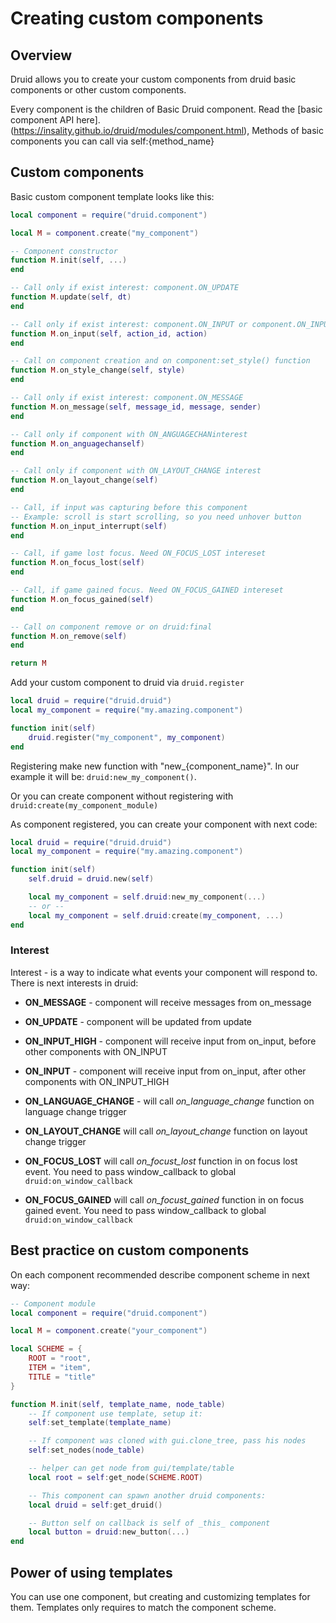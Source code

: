 # Creating custom components

## Overview

Druid allows you to create your custom components from druid basic components or other custom components.

Every component is the children of Basic Druid component. Read the [basic component API here].(https://insality.github.io/druid/modules/component.html), Methods of basic components you can call via self:{method_name}


## Custom components

Basic custom component template looks like this:
```lua
local component = require("druid.component")

local M = component.create("my_component")

-- Component constructor
function M.init(self, ...)
end

-- Call only if exist interest: component.ON_UPDATE
function M.update(self, dt)
end

-- Call only if exist interest: component.ON_INPUT or component.ON_INPUT_HIGH
function M.on_input(self, action_id, action)
end

-- Call on component creation and on component:set_style() function
function M.on_style_change(self, style)
end

-- Call only if exist interest: component.ON_MESSAGE
function M.on_message(self, message_id, message, sender)
end

-- Call only if component with ON_ANGUAGECHANinterest
function M.on_anguagechanself)
end

-- Call only if component with ON_LAYOUT_CHANGE interest
function M.on_layout_change(self)
end

-- Call, if input was capturing before this component
-- Example: scroll is start scrolling, so you need unhover button
function M.on_input_interrupt(self)
end

-- Call, if game lost focus. Need ON_FOCUS_LOST intereset
function M.on_focus_lost(self)
end

-- Call, if game gained focus. Need ON_FOCUS_GAINED intereset
function M.on_focus_gained(self)
end

-- Call on component remove or on druid:final
function M.on_remove(self)
end

return M
```


Add your custom component to druid via `druid.register`
```lua
local druid = require("druid.druid")
local my_component = require("my.amazing.component")

function init(self)
	druid.register("my_component", my_component)
end
```

Registering make new function with "new_{component_name}". In our example it will be: `druid:new_my_component()`.

Or you can create component without registering with `druid:create(my_component_module)`

As component registered, you can create your component with next code:
```lua
local druid = require("druid.druid")
local my_component = require("my.amazing.component")

function init(self)
	self.druid = druid.new(self)

	local my_component = self.druid:new_my_component(...)
	-- or --
	local my_component = self.druid:create(my_component, ...)
end
```

### Interest
Interest - is a way to indicate what events your component will respond to.
There is next interests in druid:
- **ON_MESSAGE** - component will receive messages from on_message

- **ON_UPDATE** - component will be updated from update

- **ON_INPUT_HIGH** - component will receive input from on_input, before other components with ON_INPUT

- **ON_INPUT** - component will receive input from on_input, after other components with ON_INPUT_HIGH

- **ON_LANGUAGE_CHANGE** - will call _on_language_change_ function on language change trigger

- **ON_LAYOUT_CHANGE** will call _on_layout_change_ function on layout change trigger

- **ON_FOCUS_LOST** will call _on_focust_lost_ function in on focus lost event. You need to pass window_callback to global `druid:on_window_callback`

- **ON_FOCUS_GAINED** will call _on_focust_gained_ function in on focus gained event. You need to pass window_callback to global `druid:on_window_callback`

## Best practice on custom components
On each component recommended describe component scheme in next way:

```lua
-- Component module
local component = require("druid.component")

local M = component.create("your_component")

local SCHEME = {
	ROOT = "root",
	ITEM = "item",
	TITLE = "title"
}

function M.init(self, template_name, node_table)
	-- If component use template, setup it:
	self:set_template(template_name)

	-- If component was cloned with gui.clone_tree, pass his nodes
	self:set_nodes(node_table)

	-- helper can get node from gui/template/table
	local root = self:get_node(SCHEME.ROOT)

	-- This component can spawn another druid components:
	local druid = self:get_druid()

	-- Button self on callback is self of _this_ component
	local button = druid:new_button(...)
end

```


## Power of using templates

You can use one component, but creating and customizing templates for them. Templates only requires to match the component scheme.